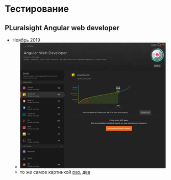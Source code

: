 # Тестирование

## PLuralsight Angular web developer

 * Ноябрь 2019
	* ![](pluralsight-angular-current.jpeg)
	* то же самое картинкой [раз](https://stepanovv.ru/portfolio/img/pluralsight-angular-current.jpeg), [два](https://stepanovv.ru/kbo/kb/карьера/pluralsight-angular-current.jpeg)

